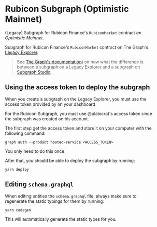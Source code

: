 # Rubicon Subgraph (Optimistic Mainnet)

(Legacy) Subgraph for Rubicon Finance's `RubiconMarket` contract _on Optimistic Mainnet_.

Subgraph for Rubicon Finance's `RubiconMarket` contract on The Graph's [Legacy Explorer](https://thegraph.com/legacy-explorer).

> See [The Graph's documentation](https://thegraph.com/docs/developer/create-subgraph-hosted)) on how what the difference is between a subgraph on a Legacy Explorer and a subgraph on [Subgraph Studio](https://thegraph.com/studio).

## Using the access token to deploy the subgraph

When you create a subgraph on the Legacy Explorer, you must use the access token provided by on your dashboard.

For the Rubicon Subgraph, you must use @platocrat's access token since the subgraph was created on his account.

The first step get the access token and store it on your computer with the following command:

```
graph auth --product hosted-service <ACCESS_TOKEN>
```

You only need to do this once.

After that, you should be able to deploy the subgraph by running:
```
yarn deploy
```

## Editing `schema.graphql`

When editing entities the `schema.graphql` file, always make sure to regenerate the static typings for them by running:

```
yarn codegen
```

This will automatically generate the static types for you.
